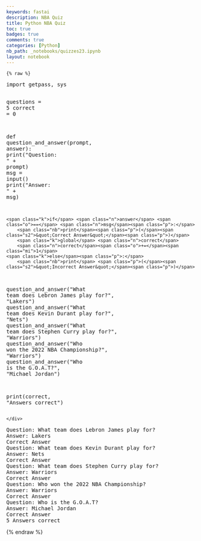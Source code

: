```yaml
---
keywords: fastai
description: NBA Quiz
title: Python NBA Quiz
toc: true 
badges: true
comments: true
categories: [Python]
nb_path: _notebooks/quizzes23.ipynb
layout: notebook
---
```


<!--
#################################################
### THIS FILE WAS AUTOGENERATED! DO NOT EDIT! ###
#################################################
# file to edit: _notebooks/quizzes23.ipynb
-->

<div class="container" id="notebook-container">
        
    {% raw %}
    
<div class="cell border-box-sizing code_cell rendered">
<div class="input">

<div class="inner_cell">
    <div class="input_area">
<div class=" highlight hl-ipython3"><pre><span></span><span class="kn">import</span> <span class="nn">getpass</span><span class="o">,</span> <span class="nn">sys</span>

<span class="n">questions</span> <span class="o">=</span> <span class="mi">5</span>
<span class="n">correct</span> <span class="o">=</span> <span class="mi">0</span>

<span class="k">def</span> <span class="nf">question_and_answer</span><span class="p">(</span><span class="n">prompt</span><span class="p">,</span> <span class="n">answer</span><span class="p">):</span>
    <span class="nb">print</span><span class="p">(</span><span class="s2">&quot;Question: &quot;</span> <span class="o">+</span> <span class="n">prompt</span><span class="p">)</span>
    <span class="n">msg</span> <span class="o">=</span> <span class="nb">input</span><span class="p">()</span>
    <span class="nb">print</span><span class="p">(</span><span class="s2">&quot;Answer: &quot;</span> <span class="o">+</span> <span class="n">msg</span><span class="p">)</span>

    <span class="k">if</span> <span class="n">answer</span> <span class="o">==</span> <span class="n">msg</span><span class="p">:</span>
        <span class="nb">print</span><span class="p">(</span><span class="s2">&quot;Correct Answer&quot;</span><span class="p">)</span>
        <span class="k">global</span> <span class="n">correct</span>
        <span class="n">correct</span><span class="o">+=</span><span class="mi">1</span>
    <span class="k">else</span><span class="p">:</span>
        <span class="nb">print</span> <span class="p">(</span><span class="s2">&quot;Incorrect Answer&quot;</span><span class="p">)</span>
 
<span class="n">question_and_answer</span><span class="p">(</span><span class="s2">&quot;What team does Lebron James play for?&quot;</span><span class="p">,</span> <span class="s2">&quot;Lakers&quot;</span><span class="p">)</span>
<span class="n">question_and_answer</span><span class="p">(</span><span class="s2">&quot;What team does Kevin Durant play for?&quot;</span><span class="p">,</span> <span class="s2">&quot;Nets&quot;</span><span class="p">)</span>
<span class="n">question_and_answer</span><span class="p">(</span><span class="s2">&quot;What team does Stephen Curry play for?&quot;</span><span class="p">,</span> <span class="s2">&quot;Warriors&quot;</span><span class="p">)</span>
<span class="n">question_and_answer</span><span class="p">(</span><span class="s2">&quot;Who won the 2022 NBA Championship?&quot;</span><span class="p">,</span> <span class="s2">&quot;Warriors&quot;</span><span class="p">)</span>
<span class="n">question_and_answer</span><span class="p">(</span><span class="s2">&quot;Who is the G.O.A.T?&quot;</span><span class="p">,</span> <span class="s2">&quot;Michael Jordan&quot;</span><span class="p">)</span>


<span class="nb">print</span><span class="p">(</span><span class="n">correct</span><span class="p">,</span> <span class="s2">&quot;Answers correct&quot;</span><span class="p">)</span>
</pre></div>

    </div>
</div>
</div>

<div class="output_wrapper">
<div class="output">

<div class="output_area">

<div class="output_subarea output_stream output_stdout output_text">
<pre>Question: What team does Lebron James play for?
Answer: Lakers
Correct Answer
Question: What team does Kevin Durant play for?
Answer: Nets
Correct Answer
Question: What team does Stephen Curry play for?
Answer: Warriors
Correct Answer
Question: Who won the 2022 NBA Championship?
Answer: Warriors
Correct Answer
Question: Who is the G.O.A.T?
Answer: Michael Jordan
Correct Answer
5 Answers correct
</pre>
</div>
</div>

</div>
</div>

</div>
    {% endraw %}

</div>
 

